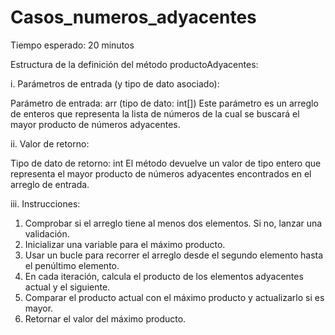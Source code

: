 # Casos_numeros_adyacentes

Tiempo esperado: 20 minutos

Estructura de la definición del método productoAdyacentes:

i. Parámetros de entrada (y tipo de dato asociado):

Parámetro de entrada: arr (tipo de dato: int[])
Este parámetro es un arreglo de enteros que representa la lista de números de la cual se buscará el mayor producto de números adyacentes.

ii. Valor de retorno:

Tipo de dato de retorno: int
El método devuelve un valor de tipo entero que representa el mayor producto de números adyacentes encontrados en el arreglo de entrada.

iii. Instrucciones:

1. Comprobar si el arreglo tiene al menos dos elementos. Si no, lanzar una validación.    
2. Inicializar una variable para el máximo producto.
3. Usar un bucle para recorrer el arreglo desde el segundo elemento hasta el penúltimo elemento.
4. En cada iteración, calcula el producto de los elementos adyacentes actual y el siguiente.
5. Comparar el producto actual con el máximo producto y actualizarlo si es mayor. 
6. Retornar el valor del máximo producto.
